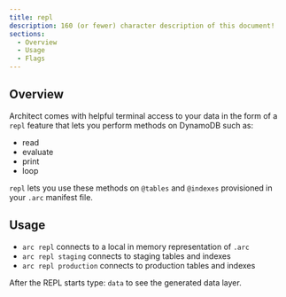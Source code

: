 ```yaml
---
title: repl
description: 160 (or fewer) character description of this document!
sections:
  - Overview
  - Usage
  - Flags
---
```


## Overview

Architect comes with helpful terminal access to your data in the form of a `repl` feature that lets you perform methods on DynamoDB such as:

- read
- evaluate
- print
- loop 

`repl` lets you use these methods on `@tables` and `@indexes` provisioned in your `.arc` manifest file.

## Usage

- `arc repl` connects to a local in memory representation of `.arc`
- `arc repl staging` connects to staging tables and indexes
- `arc repl production` connects to production tables and indexes

After the REPL starts type: `data` to see the generated data layer.

